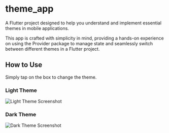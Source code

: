 # theme_app

A Flutter project designed to help you understand and implement essential themes in mobile applications.

This app is crafted with simplicity in mind, providing a hands-on experience on using the Provider package to manage state and seamlessly switch between different themes in a Flutter project.

## How to Use

Simply tap on the box to change the theme.

### Light Theme
![Light Theme Screenshot](https://github.com/user-attachments/assets/5911665f-f32f-487a-bd3a-7e3f9c3d9dfd)

### Dark Theme
![Dark Theme Screenshot](https://github.com/user-attachments/assets/d92cdd5b-81d9-484b-bfd5-342d18694b28)

